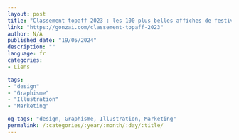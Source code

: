 ```yaml
---
layout: post
title: "Classement topaff 2023 : les 100 plus belles affiches de festivals"
link: "https://gonzai.com/classement-topaff-2023"
author: N/A
published_date: "19/05/2024"
description: ""
language: fr
categories:
- Liens

tags:
- "design"
- "Graphisme"
- "Illustration"
- "Marketing"

og-tags: "design, Graphisme, Illustration, Marketing"
permalink: /:categories/:year/:month/:day/:title/
---
```

